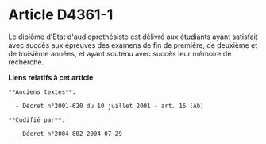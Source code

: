 # Article D4361-1

Le diplôme d'Etat d'audioprothésiste est délivré aux étudiants ayant satisfait avec succès aux épreuves des examens de fin de
première, de deuxième et de troisième années, et ayant soutenu avec succès leur mémoire de recherche.

**Liens relatifs à cet article**

	**Anciens textes**:

	  - Décret n°2001-620 du 10 juillet 2001 - art. 16 (Ab)

	**Codifié par**:

	  - Décret n°2004-802 2004-07-29
